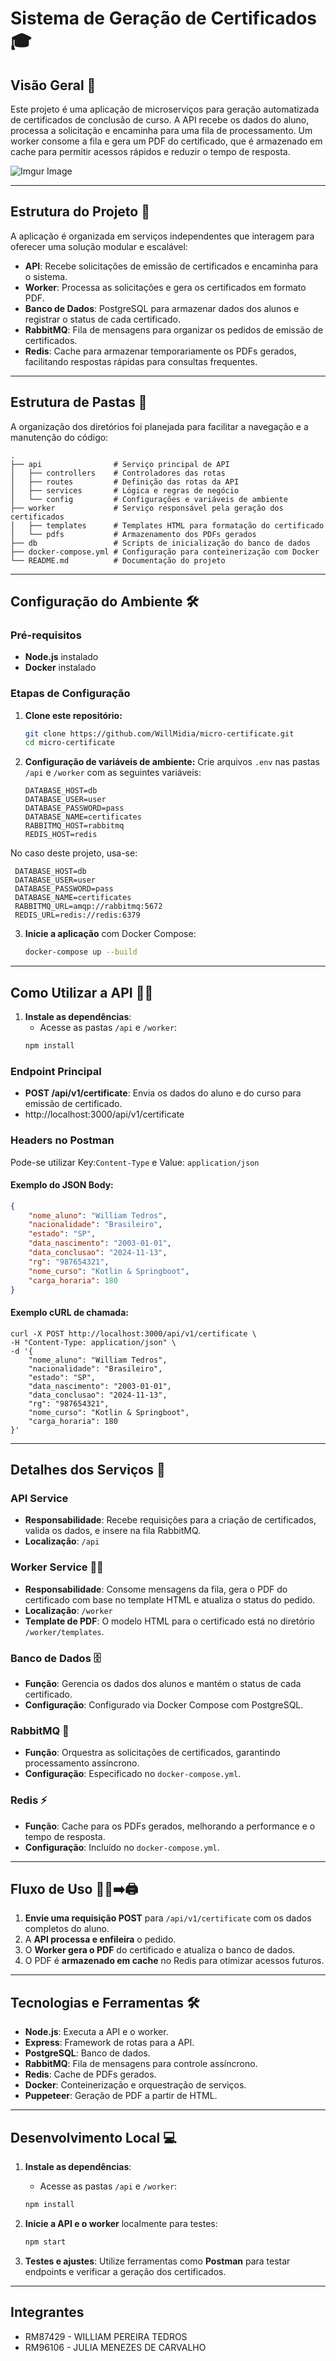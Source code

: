 # Sistema de Geração de Certificados 🎓

## Visão Geral 🚀
Este projeto é uma aplicação de microserviços para geração automatizada de certificados de conclusão de curso. A API recebe os dados do aluno, processa a solicitação e encaminha para uma fila de processamento. Um worker consome a fila e gera um PDF do certificado, que é armazenado em cache para permitir acessos rápidos e reduzir o tempo de resposta.

![Imgur Image](https://i.imgur.com/VJUKdlD.png)

---

## Estrutura do Projeto 🔧
A aplicação é organizada em serviços independentes que interagem para oferecer uma solução modular e escalável:
- **API**: Recebe solicitações de emissão de certificados e encaminha para o sistema.
- **Worker**: Processa as solicitações e gera os certificados em formato PDF.
- **Banco de Dados**: PostgreSQL para armazenar dados dos alunos e registrar o status de cada certificado.
- **RabbitMQ**: Fila de mensagens para organizar os pedidos de emissão de certificados.
- **Redis**: Cache para armazenar temporariamente os PDFs gerados, facilitando respostas rápidas para consultas frequentes.

---

## Estrutura de Pastas 📂
A organização dos diretórios foi planejada para facilitar a navegação e a manutenção do código:
```
.
├── api                # Serviço principal de API
│   ├── controllers    # Controladores das rotas
│   ├── routes         # Definição das rotas da API
│   ├── services       # Lógica e regras de negócio
│   └── config         # Configurações e variáveis de ambiente
├── worker             # Serviço responsável pela geração dos certificados
│   ├── templates      # Templates HTML para formatação do certificado
│   └── pdfs           # Armazenamento dos PDFs gerados
├── db                 # Scripts de inicialização do banco de dados
├── docker-compose.yml # Configuração para conteinerização com Docker
└── README.md          # Documentação do projeto
```

---

## Configuração do Ambiente 🛠️

### Pré-requisitos
- **Node.js** instalado
- **Docker** instalado

### Etapas de Configuração

1. **Clone este repositório:**
   ```bash
   git clone https://github.com/WillMidia/micro-certificate.git
   cd micro-certificate
   ```

2. **Configuração de variáveis de ambiente:** Crie arquivos `.env` nas pastas `/api` e `/worker` com as seguintes variáveis:
   ```plaintext
   DATABASE_HOST=db
   DATABASE_USER=user
   DATABASE_PASSWORD=pass
   DATABASE_NAME=certificates
   RABBITMQ_HOST=rabbitmq
   REDIS_HOST=redis
   ```
No caso deste projeto, usa-se:
   ```
    DATABASE_HOST=db
    DATABASE_USER=user
    DATABASE_PASSWORD=pass
    DATABASE_NAME=certificates
    RABBITMQ_URL=amqp://rabbitmq:5672
    REDIS_URL=redis://redis:6379

   ```

3. **Inicie a aplicação** com Docker Compose:
   ```bash
   docker-compose up --build
   ```

---

## Como Utilizar a API 🧑‍💻

1. **Instale as dependências**:
    - Acesse as pastas `/api` e `/worker`:
   ```bash
   npm install
   ```

### Endpoint Principal
- **POST /api/v1/certificate**: Envia os dados do aluno e do curso para emissão de certificado.
- http://localhost:3000/api/v1/certificate

### Headers no Postman
Pode-se utilizar Key:`Content-Type` e Value: `application/json`

#### Exemplo do JSON Body:
```json
{
    "nome_aluno": "William Tedros",
    "nacionalidade": "Brasileiro",
    "estado": "SP",
    "data_nascimento": "2003-01-01",
    "data_conclusao": "2024-11-13",
    "rg": "987654321",
    "nome_curso": "Kotlin & Springboot",
    "carga_horaria": 180
}
```
#### Exemplo cURL de chamada:
```curl
curl -X POST http://localhost:3000/api/v1/certificate \
-H "Content-Type: application/json" \
-d '{
    "nome_aluno": "William Tedros",
    "nacionalidade": "Brasileiro",
    "estado": "SP",
    "data_nascimento": "2003-01-01",
    "data_conclusao": "2024-11-13",
    "rg": "987654321",
    "nome_curso": "Kotlin & Springboot",
    "carga_horaria": 180
}'
```

---

## Detalhes dos Serviços 📡

### API Service
- **Responsabilidade**: Recebe requisições para a criação de certificados, valida os dados, e insere na fila RabbitMQ.
- **Localização**: `/api`

### Worker Service 👨‍🏭
- **Responsabilidade**: Consome mensagens da fila, gera o PDF do certificado com base no template HTML e atualiza o status do pedido.
- **Localização**: `/worker`
- **Template de PDF**: O modelo HTML para o certificado está no diretório `/worker/templates`.

### Banco de Dados 🗄️
- **Função**: Gerencia os dados dos alunos e mantém o status de cada certificado.
- **Configuração**: Configurado via Docker Compose com PostgreSQL.

### RabbitMQ 🐰
- **Função**: Orquestra as solicitações de certificados, garantindo processamento assíncrono.
- **Configuração**: Especificado no `docker-compose.yml`.

### Redis ⚡
- **Função**: Cache para os PDFs gerados, melhorando a performance e o tempo de resposta.
- **Configuração**: Incluído no `docker-compose.yml`.

---

## Fluxo de Uso 🚶‍♀️➡️🖨️

1. **Envie uma requisição POST** para `/api/v1/certificate` com os dados completos do aluno.
2. A **API processa e enfileira** o pedido.
3. O **Worker gera o PDF** do certificado e atualiza o banco de dados.
4. O PDF é **armazenado em cache** no Redis para otimizar acessos futuros.

---

## Tecnologias e Ferramentas 🛠️

- **Node.js**: Executa a API e o worker.
- **Express**: Framework de rotas para a API.
- **PostgreSQL**: Banco de dados.
- **RabbitMQ**: Fila de mensagens para controle assíncrono.
- **Redis**: Cache de PDFs gerados.
- **Docker**: Conteinerização e orquestração de serviços.
- **Puppeteer**: Geração de PDF a partir de HTML.

---

## Desenvolvimento Local 💻

1. **Instale as dependências**:
    - Acesse as pastas `/api` e `/worker`:
   ```bash
   npm install
   ```

2. **Inicie a API e o worker** localmente para testes:
   ```bash
   npm start
   ```

3. **Testes e ajustes**: Utilize ferramentas como **Postman** para testar endpoints e verificar a geração dos certificados.
---
## Integrantes

- RM87429 - WILLIAM PEREIRA TEDROS
- RM96106 - JULIA MENEZES DE CARVALHO

